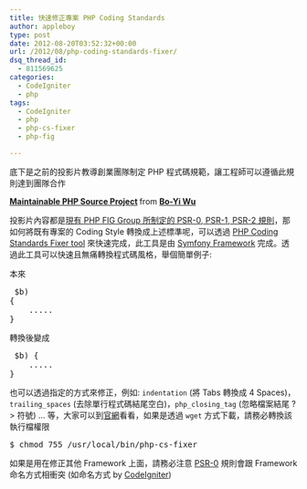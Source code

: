 ```yaml
---
title: 快速修正專案 PHP Coding Standards
author: appleboy
type: post
date: 2012-08-20T03:52:32+00:00
url: /2012/08/php-coding-standards-fixer/
dsq_thread_id:
  - 811569625
categories:
  - CodeIgniter
  - php
tags:
  - CodeIgniter
  - php
  - php-cs-fixer
  - php-fig

---
```

底下是之前的投影片教導創業團隊制定 PHP 程式碼規範，讓工程師可以遵循此規則達到團隊合作

<div style="margin-bottom:5px">
  <strong> <a href="http://www.slideshare.net/appleboy/maintainable-php-source-project-13712190" title="Maintainable PHP Source Project" target="_blank">Maintainable PHP Source Project</a> </strong> from <strong><a href="http://www.slideshare.net/appleboy" target="_blank">Bo-Yi Wu</a></strong>
</div>

投影片內容都是<a href="http://blog.wu-boy.com/2012/07/about-php-fig-group-coding-style-guide/" target="_blank">現有 PHP FIG Group 所制定的 PSR-0, PSR-1, PSR-2 規則</a>，那如何將既有專案的 Coding Style 轉換成上述標準呢，可以透過 <a href="http://cs.sensiolabs.org/" target="_blank">PHP Coding Standards Fixer tool</a> 來快速完成，此工具是由 <a href="http://www.symfony-project.org/" target="_blank">Symfony Framework</a> 完成。透過此工具可以快速且無痛轉換程式碼風格，舉個簡單例子:

<!--more-->

本來

<div>
  <pre class="brush: php; title: ; notranslate" title=""><?php
if ($a > $b)
{
    .....
}</pre>
</div>

轉換後變成

<div>
  <pre class="brush: php; title: ; notranslate" title=""><?php
if ($a > $b) {
    .....
}</pre>
</div>

也可以透過指定的方式來修正，例如: `indentation` (將 Tabs 轉換成 4 Spaces)，`trailing_spaces` (去除單行程式碼結尾空白)，`php_closing_tag` (忽略檔案結尾 ?> 符號) ... 等，大家可以到<a href="http://cs.sensiolabs.org/" target="_blank">官網</a>看看，如果是透過 `wget` 方式下載，請務必轉換該執行檔權限

<div>
  <pre class="brush: bash; title: ; notranslate" title="">$ chmod 755 /usr/local/bin/php-cs-fixer</pre>
</div>

如果是用在修正其他 Framework 上面，請務必注意 <a href="https://github.com/php-fig/fig-standards/blob/master/accepted/PSR-0.md" target="_blank">PSR-0</a> 規則會跟 Framework 命名方式相衝突 (如命名方式 by <a href="http://www.codeigniter.org.tw/" target="_blank">CodeIgniter</a>)